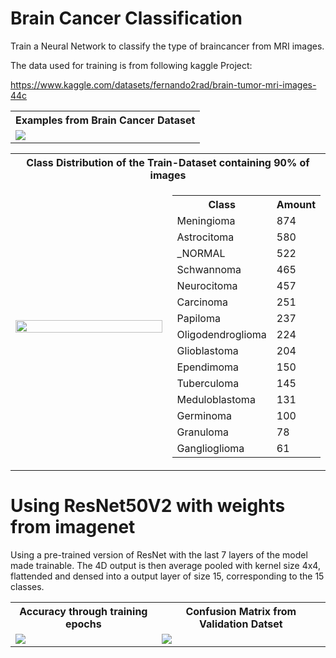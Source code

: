 # Brain Cancer Classification
Train a Neural Network to classify the type of braincancer from MRI images.

The data used for training is from following kaggle Project:

  https://www.kaggle.com/datasets/fernando2rad/brain-tumor-mri-images-44c

<table>
  <tr>
    <th style="text-align: center">Examples from Brain Cancer Dataset</th>
  </tr>
  <tr>
    <td><img src= https://github.com/user-attachments/assets/05240ef8-e105-4bc0-84e0-2d3e0ace636c /></td>
  </tr>
  

<table>
  <tr>
    <th colspan="2" style="text-align: center">Class Distribution of the Train-Dataset containing 90% of images</th>
  </tr>
  <tr>
    <td style="width: 66%">
      <img src="https://github.com/user-attachments/assets/568dff8f-4624-40cd-a77c-44aa6f08d420" style="width: 100%"/>
    </td>
    <td style="width: 34%; vertical-align: top">
      <table>
        <tr><th>Class</th><th>Amount</th></tr>
        <tr><td>Meningioma</td><td>874</td></tr>
        <tr><td>Astrocitoma</td><td>580</td></tr>
        <tr><td>_NORMAL</td><td>522</td></tr>
        <tr><td>Schwannoma</td><td>465</td></tr>
        <tr><td>Neurocitoma</td><td>457</td></tr>
        <tr><td>Carcinoma</td><td>251</td></tr>
        <tr><td>Papiloma</td><td>237</td></tr>
        <tr><td>Oligodendroglioma</td><td>224</td></tr>
        <tr><td>Glioblastoma</td><td>204</td></tr>
        <tr><td>Ependimoma</td><td>150</td></tr>
        <tr><td>Tuberculoma</td><td>145</td></tr>
        <tr><td>Meduloblastoma</td><td>131</td></tr>
        <tr><td>Germinoma</td><td>100</td></tr>
        <tr><td>Granuloma</td><td>78</td></tr>
        <tr><td>Ganglioglioma</td><td>61</td></tr>
      </table>
    </td>
  </tr>
</table>

# Using ResNet50V2 with weights from imagenet
Using a pre-trained version of ResNet with the last 7 layers of the model made trainable. The 4D output is then average pooled with kernel size 4x4, flattended and densed into a output layer of size 15, corresponding to the 15 classes.

<table>
  <tr>
    <th colspan="1" style="text-align: center">Accuracy through training epochs</th>
    <th colspan="1" style="text-align: center">Confusion Matrix from Validation Datset</th>
  </tr>
  <tr>
    <td><img src= https://github.com/user-attachments/assets/7ec8c9dc-3304-450c-82c7-19ab7c0f12f9 /></td>
    <td><img src= https://github.com/user-attachments/assets/f756acf9-22ae-43f1-99e3-2cecd5ae1610 /></td>
  </tr>
</table>
